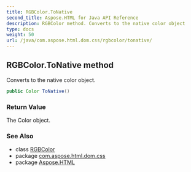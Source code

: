 ```yaml
---
title: RGBColor.ToNative
second_title: Aspose.HTML for Java API Reference
description: RGBColor method. Converts to the native color object
type: docs
weight: 50
url: /java/com.aspose.html.dom.css/rgbcolor/tonative/
---
```

## RGBColor.ToNative method

Converts to the native color object.

```java
public Color ToNative()
```

### Return Value

The Color object.

### See Also

* class [RGBColor](../)
* package [com.aspose.html.dom.css](../../rgbcolor/)
* package [Aspose.HTML](../../../)
